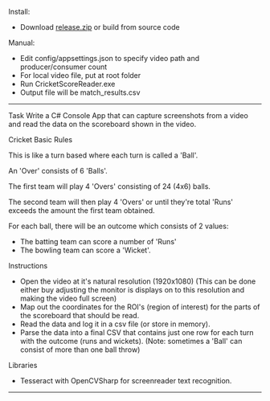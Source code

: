 Install:
- Download [release.zip](https://drive.google.com/file/d/14QlPcUjy1G_xxKmMCscdozL6c3DzhkNC/view?usp=sharing) or build from source code

Manual:
- Edit config/appsettings.json to specify video path and producer/consumer count
- For local video file, put at root folder
- Run CricketScoreReader.exe
- Output file will be match_results.csv
---
Task
Write a C# Console App that can capture screenshots from a video and read the data on the scoreboard shown in the video.


Cricket Basic Rules

This is like a turn based where each turn is called a 'Ball'.

An 'Over' consists of 6 'Balls'.

The first team will play 4 'Overs' consisting of 24 (4x6) balls.

The second team will then play 4 'Overs' or until they're total 'Runs' exceeds the amount the first team obtained.

For each ball, there will be an outcome which consists of 2 values:
- The batting team can score a number of 'Runs'
- The bowling team can score a 'Wicket'.



Instructions

-	Open the video at it's natural resolution (1920x1080)
	 (This can be done either buy adjusting the monitor is displays on to this resolution and making the video full screen)
-	Map out the coordinates for the ROI's (region of interest) for the parts of the scoreboard that should be read.
-	Read the data and log it in a csv file (or store in memory).
-	Parse the data into a final CSV that contains just one row for each turn with the outcome (runs and wickets).
	 (Note: sometimes a 'Ball' can consist of more than one ball throw)


Libraries
- Tesseract with OpenCVSharp for screenreader text recognition.
---

